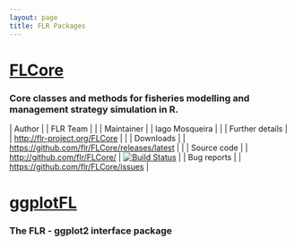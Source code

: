 ```yaml
---
layout: page
title: FLR Packages
---
```


# [FLCore](http://flr-project.org/FLCore)

### Core classes and methods for fisheries modelling and management strategy simulation in R.

| Author           |  | FLR Team  |  |
| Maintainer       |  | Iago Mosqueira  |  |
| Further details  |  | <http://flr-project.org/FLCore> |  |
| Downloads        |  | <https://github.com/flr/FLCore/releases/latest> |  |
| Source code      |  | <http://github.com/flr/FLCore/> |  [![Build Status](https://travis-ci.org/flr/FLCore.svg?branch=master)](https://travis-ci.org/flr/FLCore) |
| Bug reports      |  | <https://github.com/flr/FLCore/issues> | 


# [ggplotFL](http://flr-project.org/ggplotFL)

### The FLR - ggplot2 interface package
